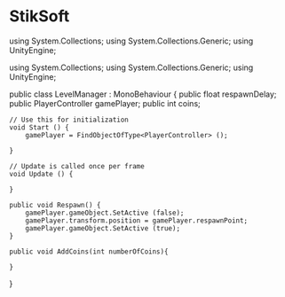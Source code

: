 # StikSoft

using System.Collections;
using System.Collections.Generic;
using UnityEngine;

using System.Collections;
using System.Collections.Generic;
using UnityEngine;

public class LevelManager : MonoBehaviour {
	public float respawnDelay;
	public PlayerController gamePlayer;
	public int coins;
	 
	// Use this for initialization
	void Start () {
		gamePlayer = FindObjectOfType<PlayerController> ();

	}
	
	// Update is called once per frame
	void Update () {
		
	} 

	public void Respawn() {
		gamePlayer.gameObject.SetActive (false);
		gamePlayer.transform.position = gamePlayer.respawnPoint;
		gamePlayer.gameObject.SetActive (true);
	}

	public void AddCoins(int numberOfCoins){
		
	}
}
